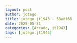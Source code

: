 ```yaml
---
layout: post
author: jotego
title: jotego.jt1943 - 58adf68
date: 2025-05-31
categories: [Arcade, jt1943]
tags: [jotego.jt1943]
---
```


